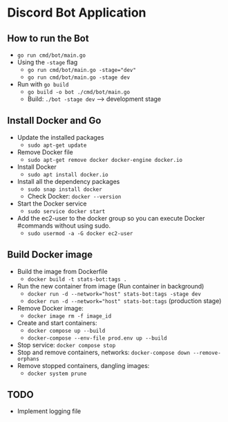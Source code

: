 # Discord Bot Application

## How to run the Bot
- `go run cmd/bot/main.go`
- Using the `-stage` flag
  - `go run cmd/bot/main.go -stage="dev"`
  - `go run cmd/bot/main.go -stage dev`
- Run with `go build`
  - `go build -o bot ./cmd/bot/main.go`
  - Build: `./bot -stage dev` --> development stage
## Install Docker and Go
- Update the installed packages
  - `sudo apt-get update`
- Remove Docker file
  - `sudo apt-get remove docker docker-engine docker.io`
- Install Docker
  - `sudo apt install docker.io`
- Install all the dependency packages
  - `sudo snap install docker`
  - Check Docker: `docker --version`
- Start the Docker service
  - `sudo service docker start`
- Add the ec2-user to the docker group so you can execute Docker #commands without using sudo.
  - `sudo usermod -a -G docker ec2-user`

## Build Docker image
- Build the image from Dockerfile
  - `docker build -t stats-bot:tags .`
- Run the new container from image (Run container in background)
  - `docker run -d --network="host" stats-bot:tags -stage dev`
  - `docker run -d --network="host" stats-bot:tags` (production stage)
- Remove Docker image:
  - `docker image rm -f image_id`
- Create and start containers:
  - `docker compose up --build`
  - `docker-compose --env-file prod.env up --build`
- Stop service: `docker compose stop`
- Stop and remove containers, networks: `docker-compose down --remove-orphans`
- Remove stopped containers, dangling images:
  - `docker system prune`

## TODO
- Implement logging file

